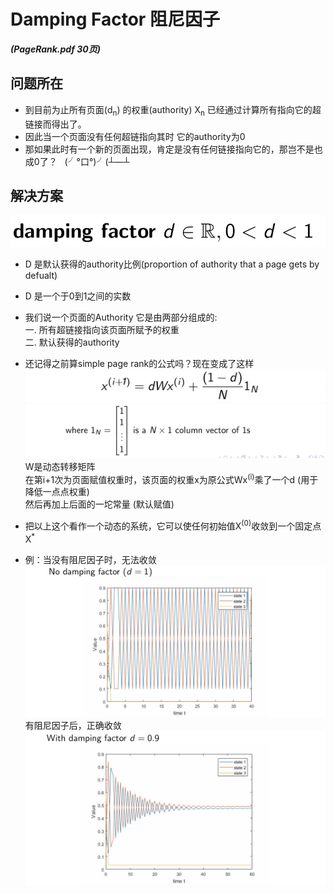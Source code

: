 # Damping Factor 阻尼因子
***(PageRank.pdf 30页)***  

## 问题所在
* 到目前为止所有页面(d<sub>n</sub>) 的权重(authority) X<sub>n</sub> 已经通过计算所有指向它的超链接而得出了。  
* 因此当一个页面没有任何超链指向其时 它的authority为0 
* 那如果此时有一个新的页面出现，肯定是没有任何链接指向它的，那岂不是也成0了？&nbsp;&nbsp; (╯°口°)╯(┴—┴

## 解决方案
 ![](./img/DF.png)
 
 * D 是默认获得的authority比例(proportion of authority that a page gets by defualt)
 * D 是一个于0到1之间的实数
 * 我们说一个页面的Authority 它是由两部分组成的:  
 一. 所有超链接指向该页面所赋予的权重  
 二. 默认获得的authority
 
 * 还记得之前算simple page rank的公式吗？现在变成了这样
 ![](./img/simplePageRank.png)  
 ![](./img/simplePageRank1N.png)
 W是动态转移矩阵  
 在第i+1次为页面赋值权重时，该页面的权重x为原公式Wx<sup>(i)</sup>乘了一个d (用于降低一点点权重)  
 然后再加上后面的一坨常量 (默认赋值)
 
 * 把以上这个看作一个动态的系统，它可以使任何初始值X<sup>(0)</sup>收敛到一个固定点X<sup>*</sup>  
 * 例：当没有阻尼因子时，无法收敛  
 ![](./img/noDF.png)  
 有阻尼因子后，正确收敛  
 ![](./img/DF0.9.png)